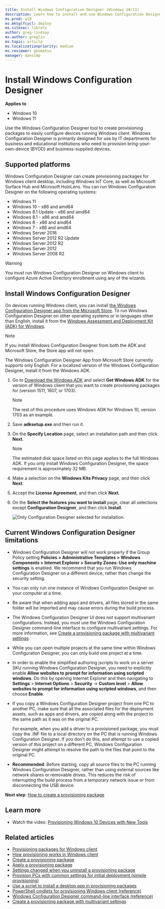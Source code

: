 ```yaml
---
title: Install Windows Configuration Designer (Windows 10/11)
description: Learn how to install and use Windows Configuration Designer so you can easily configure devices running Windows 10/11. 
ms.prod: w10
ms.mktglfcycl: deploy
ms.sitesec: library
author: greg-lindsay
ms.author: greglin
ms.topic: article
ms.localizationpriority: medium
ms.reviewer: gkomatsu
manager: dansimp
---
```


# Install Windows Configuration Designer


**Applies to**

-   Windows 10
-   Windows 11

Use the Windows Configuration Designer tool to create provisioning packages to easily configure devices running Windows client. Windows Configuration Designer is primarily designed for use by IT departments for business and educational institutions who need to provision bring-your-own-device (BYOD) and business-supplied devices.

## Supported platforms

Windows Configuration Designer can create provisioning packages for Windows client desktop, including Windows IoT Core, as well as Microsoft Surface Hub and Microsoft HoloLens. You can run Windows Configuration Designer on the following operating systems:

- Windows 11
- Windows 10 - x86 and amd64
- Windows 8.1 Update - x86 and amd64
- Windows 8.1 - x86 and amd64
- Windows 8 - x86 and amd64
- Windows 7 - x86 and amd64
- Windows Server 2016
- Windows Server 2012 R2 Update
- Windows Server 2012 R2
- Windows Server 2012
- Windows Server 2008 R2

>[!WARNING]
>You must run Windows Configuration Designer on Windows client to configure Azure Active Directory enrollment using any of the wizards.

## Install Windows Configuration Designer

On devices running Windows client, you can install [the Windows Configuration Designer app from the Microsoft Store](https://www.microsoft.com/store/apps/9nblggh4tx22). To run Windows Configuration Designer on other operating systems or in languages other than English, install it from the [Windows Assessment and Deployment Kit (ADK) for Windows](https://developer.microsoft.com/windows/hardware/windows-assessment-deployment-kit).

>[!NOTE]
>If you install Windows Configuration Designer from both the ADK and Microsoft Store, the Store app will not open.
>
>The Windows Configuration Designer App from Microsoft Store currently supports only English. For a localized version of the Windows Configuration Designer, install it from the Windows ADK. 

1. Go to [Download the Windows ADK](https://developer.microsoft.com/windows/hardware/windows-assessment-deployment-kit) and select **Get Windows ADK** for the version of Windows client that you want to create provisioning packages for (version 1511, 1607, or 1703).

    >[!NOTE]
    >The rest of this procedure uses Windows ADK for Windows 10, version 1703 as an example.
    
2. Save **adksetup.exe** and then run it.

3. On the **Specify Location** page, select an installation path and then click **Next**.
    >[!NOTE]
    >The estimated disk space listed on this page applies to the full Windows ADK. If you only install Windows Configuration Designer, the space requirement is approximately 32 MB.
4. Make a selection on the **Windows Kits Privacy** page, and then click **Next**.

5. Accept the **License Agreement**, and then click **Next**.

6. On the **Select the features you want to install** page, clear all selections except **Configuration Designer**, and then click **Install**.

    ![Only Configuration Designer selected for installation.](../images/icd-install.png)

## Current Windows Configuration Designer limitations

- Windows Configuration Designer will not work properly if the Group Policy setting **Policies > Administrative Templates > Windows Components > Internet Explorer > Security Zones: Use only machine settings** is enabled. We recommend that you run Windows Configuration Designer on a different device, rather than change the security setting. 

- You can only run one instance of Windows Configuration Designer on your computer at a time.

- Be aware that when adding apps and drivers, all files stored in the same folder will be imported and may cause errors during the build process.

- The Windows Configuration Designer UI does not support multivariant configurations. Instead, you must use the Windows Configuration Designer command-line interface to configure multivariant settings. For more information, see [Create a provisioning package with multivariant settings](provisioning-multivariant.md).

- While you can open multiple projects at the same time within Windows Configuration Designer, you can only build one project at a time.

- In order to enable the simplified authoring jscripts to work on a server SKU running Windows Configuration Designer, you need to explicitly enable **Allow websites to prompt for information using scripted windows**. Do this by opening Internet Explorer and then navigating to **Settings** > **Internet Options** > **Security**  -> **Custom level** > **Allow websites to prompt for information using scripted windows**, and then choose **Enable**. 

- If you copy a Windows Configuration Designer project from one PC to another PC, make sure that all the associated files for the deployment assets, such as apps and drivers, are copied along with the project to the same path as it was on the original PC. 

    For example, when you add a driver to a provisioned package, you must copy the .INF file to a local directory on the PC that is running Windows Configuration Designer. If you don't do this, and attempt to use a copied version of this project on a different PC, Windows Configuration Designer might attempt to resolve the path to the files that point to the original PC.
 
- **Recommended**: Before starting, copy all source files to the PC running Windows Configuration Designer, rather than using external sources like network shares or removable drives. This reduces the risk of interrupting the build process from a temporary network issue or from disconnecting the USB device.

**Next step**: [How to create a provisioning package](provisioning-create-package.md)

## Learn more

-   Watch the video: [Provisioning Windows 10 Devices with New Tools](https://go.microsoft.com/fwlink/p/?LinkId=615921)

## Related articles

- [Provisioning packages for Windows client](provisioning-packages.md)
- [How provisioning works in Windows client](provisioning-how-it-works.md)
- [Create a provisioning package](provisioning-create-package.md)
- [Apply a provisioning package](provisioning-apply-package.md)
- [Settings changed when you uninstall a provisioning package](provisioning-uninstall-package.md)
- [Provision PCs with common settings for initial deployment (simple provisioning)](provision-pcs-for-initial-deployment.md)
- [Use a script to install a desktop app in provisioning packages](provisioning-script-to-install-app.md)
- [PowerShell cmdlets for provisioning Windows client (reference)](provisioning-powershell.md)
- [Windows Configuration Designer command-line interface (reference)](provisioning-command-line.md)
- [Create a provisioning package with multivariant settings](provisioning-multivariant.md)
